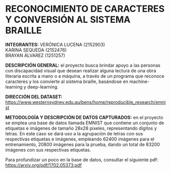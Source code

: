# RECONOCIMIENTO DE CARACTERES Y CONVERSIÓN AL SISTEMA BRAILLE
<b>INTEGRANTES:</b>         VERÓNICA LUCENA (2152903)  
                            KARINA SEQUEDA (2152476)                            
                            BRAYAN ÁLVAREZ (1251257)

 <b>DESCRIPCIÓN GENERAL:</b> el proyecto busca brindar apoyo a las personas con discapacidad visual que desean realizar alguna lectura de                              una obra literaria escrita a mano o a máquina, a través de un programa que reconoce caracteres y los                                      convierte al sistema braille, basándose en machine-learning y deep-learning.

 <b>DIRECCIÓN DEL DATASET:</b> https://www.westernsydney.edu.au/bens/home/reproducible_research/emnist

 <b>METODOLOGÍA Y DESCRIPCIÓN DE DATOS CAPTURADOS:</b> en el proyecto se emplea una base de datos llamada EMNIST que contiene un conjunto de etiquetas e imágenes de tamaño 28x28 pixeles, representando dígitos y letras. En este caso se dará uso a la agrupación de letras con sus respectivas etiquetas e imágenes, empleando 62400 imágenes para el entrenamiento, 20800 imágenes para la prueba, dando un total de 83200 imágenes con sus respectivas etiquetas.

Para profundizar un poco en la base de datos, consultar el siguiente pdf: https://arxiv.org/pdf/1702.05373.pdf
